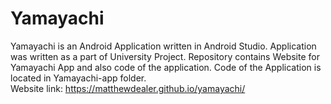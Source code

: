 # Yamayachi
Yamayachi is an Android Application written in Android Studio. 
Application was written as a part of University Project.
Repository contains Website for Yamayachi App and also code of the application.
Code of the Application is located in Yamayachi-app folder.<br/>
Website link: https://matthewdealer.github.io/yamayachi/
